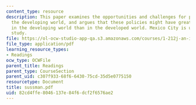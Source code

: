 ```yaml
---
content_type: resource
description: This paper examines the opportunities and challenges for policies in
  the developing world, and argues that these policies might have greater benefits
  in the developing world than in the developed world. Mexico City is used as a case
  study.
file: https://ol-ocw-studio-app-qa.s3.amazonaws.com/courses/1-212j-an-introduction-to-intelligent-transportation-systems-spring-2005/82cd4ffe8046137e84f6dcf2f6576ae2_sussman.pdf
file_type: application/pdf
learning_resource_types:
- Readings
ocw_type: OCWFile
parent_title: Readings
parent_type: CourseSection
parent_uid: c307f933-68f6-6430-75cd-35d5e0775150
resourcetype: Document
title: sussman.pdf
uid: 82cd4ffe-8046-137e-84f6-dcf2f6576ae2
---
```

